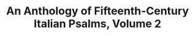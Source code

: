 ---
title: An Anthology of Fifteenth-Century Italian Psalms, Volume 2
editor: Karr, John
volume: XXVII
volume_part: 2
isbn13: 978-1-926664-25-5
price: 130
publisher: IMM
place: Lions Bay, BC
year: 2013
pages: xl + 416
corrigenda: The title page mistakenly reads “Wissenschaftliche Abhandlungen / Musicological Studies” as the series; a label affixed overtop corrects this to “Gesamtausgaben / Collected Works.”
---